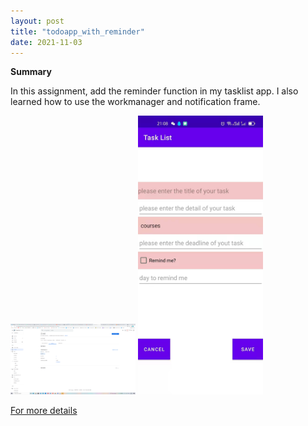 ```yaml
---
layout: post
title: "todoapp_with_reminder"
date: 2021-11-03
---
```



**Summary**

In this assignment, add the reminder function in my tasklist app. I also learned how to use the workmanager and notification frame.

<img src="https://raw.githubusercontent.com/ColeFang/NeuCS5520_projects/ph-pages/images/google.png" alt="drawing" width="200"/>
<img src="https://raw.githubusercontent.com/ColeFang/NeuCS5520_projects/ph-pages/images/todoapp.jpg" alt="drawing" width="200"/>


[For more details](https://github.com/ColeFang/cs5520projects/tree/main/TodoApp)
